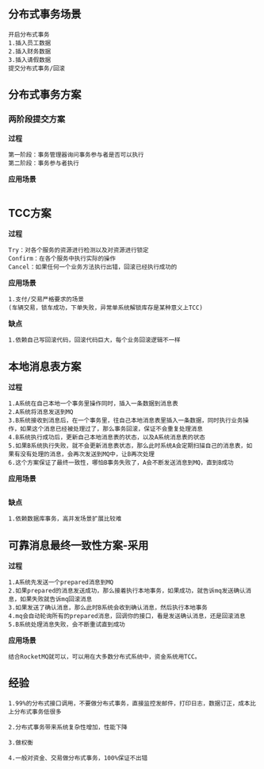 ## 分布式事务场景

```
开启分布式事务
1.插入员工数据
2.插入财务数据
3.插入请假数据
提交分布式事务/回滚
```

## 分布式事务方案

### 两阶段提交方案

**过程**

```
第一阶段：事务管理器询问事务参与者是否可以执行
第二阶段：事务参与者执行
```

**应用场景**

```

```

## TCC方案

 **过程**

```
Try：对各个服务的资源进行检测以及对资源进行锁定
Confirm：在各个服务中执行实际的操作
Cancel：如果任何一个业务方法执行出错，回滚已经执行成功的
```

**应用场景**

```
1.支付/交易严格要求的场景
(车辆交易，锁车成功，下单失败，异常单系统解锁库存是某种意义上TCC)
```

**缺点**

```
1.依赖自己写回滚代码，回滚代码巨大，每个业务回滚逻辑不一样
```

## 本地消息表方案

**过程**

```
1.A系统在自己本地一个事务里操作同时，插入一条数据到消息表
2.A系统将消息发送到MQ
3.B系统接收到消息后，在一个事务里，往自己本地消息表里插入一条数据，同时执行业务操作，如果这个消息已经被处理过了，那么事务回滚，保证不会重复处理消息
4.B系统执行成功后，更新自己本地消息表的状态，以及A系统消息表的状态
5.如果B系统执行失败，就不会更新消息表状态，那么此时系统A会定期扫描自己的消息表，如果有没有处理的消息，会再次发送到MQ中，让B再次处理
6.这个方案保证了最终一致性，哪怕B事务失败了，A会不断发送消息到MQ，直到B成功
```

**应用场景**

```

```

**缺点**

```
1.依赖数据库事务，高并发场景扩展比较难
```

## 可靠消息最终一致性方案-采用

**过程**

```
1.A系统先发送一个prepared消息到MQ
2.如果prepared的消息发送成功，那么接着执行本地事务，如果成功，就告诉mq发送确认消息，如果失败就告诉mq回滚消息
3.如果发送了确认消息，那么此时B系统会收到确认消息，然后执行本地事务
4.mq会自动轮询所有的prepared消息，回调你的接口，看是发送确认消息，还是回滚消息
5.B系统处理消息失败，会不断重试直到成功
```

**应用场景**

```
结合RocketMQ就可以，可以用在大多数分布式系统中，资金系统用TCC。
```

## 经验

```
1.99%的分布式接口调用，不要做分布式事务，直接监控发邮件，打印日志，数据订正，成本比上分布式事务低很多

2.分布式事务带来系统复杂性增加，性能下降

3.做权衡

4.一般对资金、交易做分布式事务，100%保证不出错
```

